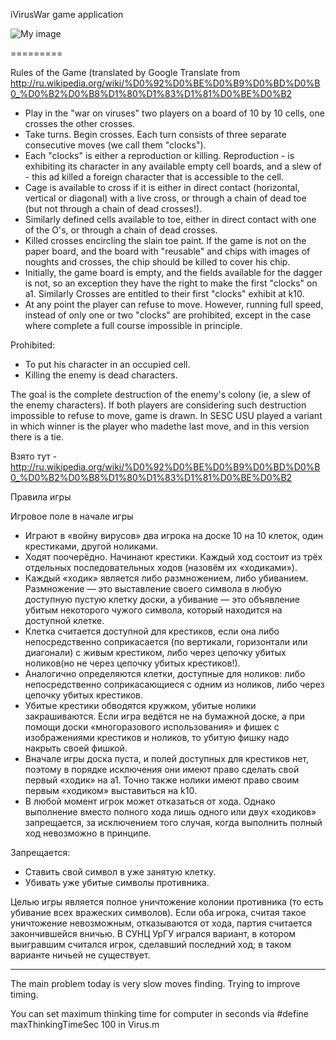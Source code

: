 iVirusWar game application

![My image](soj.github.com/iVirusWar/imgages/iVirusWar.png)

=========

Rules of the Game (translated by Google Translate from http://ru.wikipedia.org/wiki/%D0%92%D0%BE%D0%B9%D0%BD%D0%B0_%D0%B2%D0%B8%D1%80%D1%83%D1%81%D0%BE%D0%B2

- Play in the "war on viruses" two players on a board of 10 by 10 cells, one crosses the other crosses.
- Take turns. Begin crosses. Each turn consists of three separate consecutive moves (we call them "clocks").
- Each "clocks" is either a reproduction or killing. Reproduction - is exhibiting its character in any available empty cell boards, and a slew of - this ad killed a foreign character that is accessible to the cell.
- Cage is available to cross if it is either in direct contact (horizontal, vertical or diagonal) with a live cross, or through a chain of dead toe (but not through a chain of dead crosses!).
- Similarly defined cells available to toe, either in direct contact with one of the O's, or through a chain of dead crosses.
- Killed crosses encircling the slain toe paint. If the game is not on the paper board, and the board with "reusable" and chips with images of noughts and crosses, the chip should be killed to cover his chip.
- Initially, the game board is empty, and the fields available for the dagger is not, so an exception they have the right to make the first "clocks" on a1. Similarly Crosses are entitled to their first "clocks" exhibit at k10.
- At any point the player can refuse to move. However, running full speed, instead of only one or two "clocks" are prohibited, except in the case where complete a full course impossible in principle.

Prohibited: 

- To put his character in an occupied cell.
- Killing the enemy is dead characters. 

The goal is the complete destruction of the enemy's colony (ie, a slew of the enemy characters). 
If both players are considering such destruction impossible to refuse to move, game is drawn. 
In SESC USU played a variant in which winner is the player who made​the last move, and in this version there is a tie. 

Взято тут - http://ru.wikipedia.org/wiki/%D0%92%D0%BE%D0%B9%D0%BD%D0%B0_%D0%B2%D0%B8%D1%80%D1%83%D1%81%D0%BE%D0%B2

Правила игры

Игровое поле в начале игры

- Играют в «войну вирусов» два игрока на доске 10 на 10 клеток, один крестиками, другой ноликами.
- Ходят поочерёдно. Начинают крестики. Каждый ход состоит из трёх отдельных последовательных ходов (назовём их «ходиками»).
- Каждый «ходик» является либо размножением, либо убиванием. Размножение — это выставление своего символа в любую доступную пустую клетку доски, а убивание — это объявление убитым некоторого чужого символа, который находится на доступной клетке.
- Клетка считается доступной для крестиков, если она либо непосредственно соприкасается (по вертикали, горизонтали или диагонали) с живым крестиком, либо через цепочку убитых ноликов(но не через цепочку убитых крестиков!).
- Аналогично определяются клетки, доступные для ноликов: либо непосредственно соприкасающиеся с одним из ноликов, либо через цепочку убитых крестиков.
- Убитые крестики обводятся кружком, убитые нолики закрашиваются. Если игра ведётся не на бумажной доске, а при помощи доски «многоразового использования» и фишек с изображениями крестиков и ноликов, то убитую фишку надо накрыть своей фишкой.
- Вначале игры доска пуста, и полей доступных для крестиков нет, поэтому в порядке исключения они имеют право сделать свой первый «ходик» на a1. Точно также нолики имеют право своим первым «ходиком» выставиться на k10.
- В любой момент игрок может отказаться от хода. Однако выполнение вместо полного хода лишь одного или двух «ходиков» запрещается, за исключением того случая, когда выполнить полный ход невозможно в принципе.

Запрещается:

- Ставить свой символ в уже занятую клетку.
- Убивать уже убитые символы противника.

Целью игры является полное уничтожение колонии противника (то есть убивание всех вражеских символов). 
Если оба игрока, считая такое уничтожение невозможным, отказываются от хода, партия считается закончившейся вничью. 
В СУНЦ УрГУ игрался вариант, в котором выигравшим считался игрок, сделавший последний ход; в таком варианте ничьей не существует.

-----

The main problem today is very slow moves finding. Trying to improve timing.
 
You can set maximum thinking time for computer in seconds via 
#define maxThinkingTimeSec 100 in Virus.m 
